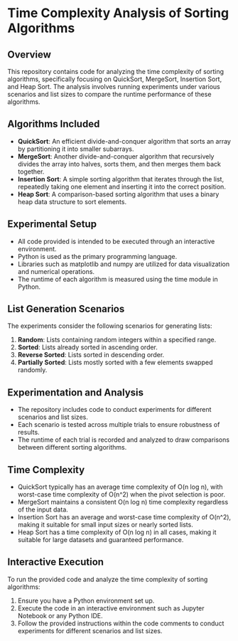 # Time Complexity Analysis of Sorting Algorithms

## Overview
This repository contains code for analyzing the time complexity of sorting algorithms, specifically focusing on QuickSort, MergeSort, Insertion Sort, and Heap Sort. The analysis involves running experiments under various scenarios and list sizes to compare the runtime performance of these algorithms.

## Algorithms Included
- **QuickSort**: An efficient divide-and-conquer algorithm that sorts an array by partitioning it into smaller subarrays.
- **MergeSort**: Another divide-and-conquer algorithm that recursively divides the array into halves, sorts them, and then merges them back together.
- **Insertion Sort**: A simple sorting algorithm that iterates through the list, repeatedly taking one element and inserting it into the correct position.
- **Heap Sort**: A comparison-based sorting algorithm that uses a binary heap data structure to sort elements.

## Experimental Setup
- All code provided is intended to be executed through an interactive environment. 
- Python is used as the primary programming language.
- Libraries such as matplotlib and numpy are utilized for data visualization and numerical operations.
- The runtime of each algorithm is measured using the time module in Python.

## List Generation Scenarios
The experiments consider the following scenarios for generating lists:
1. **Random**: Lists containing random integers within a specified range.
2. **Sorted**: Lists already sorted in ascending order.
3. **Reverse Sorted**: Lists sorted in descending order.
4. **Partially Sorted**: Lists mostly sorted with a few elements swapped randomly.

## Experimentation and Analysis
- The repository includes code to conduct experiments for different scenarios and list sizes.
- Each scenario is tested across multiple trials to ensure robustness of results.
- The runtime of each trial is recorded and analyzed to draw comparisons between different sorting algorithms.

## Time Complexity
- QuickSort typically has an average time complexity of O(n log n), with worst-case time complexity of O(n^2) when the pivot selection is poor.
- MergeSort maintains a consistent O(n log n) time complexity regardless of the input data.
- Insertion Sort has an average and worst-case time complexity of O(n^2), making it suitable for small input sizes or nearly sorted lists.
- Heap Sort has a time complexity of O(n log n) in all cases, making it suitable for large datasets and guaranteed performance.

## Interactive Execution
To run the provided code and analyze the time complexity of sorting algorithms:
1. Ensure you have a Python environment set up.
2. Execute the code in an interactive environment such as Jupyter Notebook or any Python IDE.
3. Follow the provided instructions within the code comments to conduct experiments for different scenarios and list sizes.
